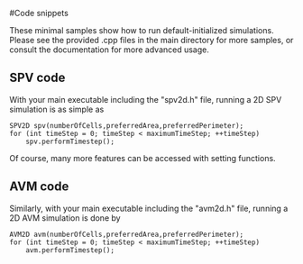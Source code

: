 #Code snippets

These minimal samples show how to run default-initialized simulations. Please see the provided .cpp files in the main directory for more samples, or consult the documentation for more advanced usage.

## SPV code

With your main executable including the "spv2d.h" file, running a 2D SPV simulation is as simple as
```
SPV2D spv(numberOfCells,preferredArea,preferredPerimeter);
for (int timeStep = 0; timeStep < maximumTimeStep; ++timeStep)
    spv.performTimestep();
```
Of course, many more features can be accessed with setting functions.

## AVM code

Similarly, with your main executable including the "avm2d.h" file, running a 2D AVM simulation is done by
```
AVM2D avm(numberOfCells,preferredArea,preferredPerimeter);
for (int timeStep = 0; timeStep < maximumTimeStep; ++timeStep)
    avm.performTimestep();
```
